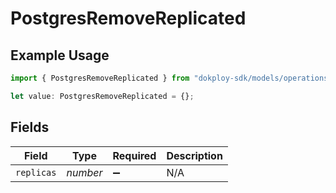 # PostgresRemoveReplicated

## Example Usage

```typescript
import { PostgresRemoveReplicated } from "dokploy-sdk/models/operations";

let value: PostgresRemoveReplicated = {};
```

## Fields

| Field              | Type               | Required           | Description        |
| ------------------ | ------------------ | ------------------ | ------------------ |
| `replicas`         | *number*           | :heavy_minus_sign: | N/A                |